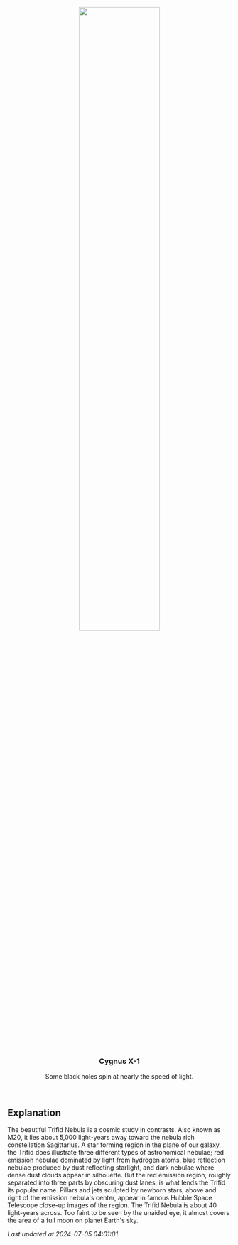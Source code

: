 <p align='center'>
    <img src='https://apod.nasa.gov/apod/image/2407/TrifidrecortesRGB1024.jpg' width='60%' />
    <h3 align="center">Cygnus X-1</h3>
    <p align="center">Some black holes spin at nearly the speed of light.</p>
</p>
<br/>

Explanation
--
The beautiful Trifid Nebula is a cosmic study in contrasts. Also known as M20, it lies about 5,000 light-years away toward the nebula rich constellation Sagittarius. A star forming region in the plane of our galaxy, the Trifid does illustrate three different types of astronomical nebulae; red emission nebulae dominated by light from hydrogen atoms, blue reflection nebulae produced by dust reflecting starlight, and dark nebulae where dense dust clouds appear in silhouette. But the red emission region, roughly separated into three parts by obscuring dust lanes, is what lends the Trifid its popular name. Pillars and jets sculpted by newborn stars, above and right of the emission nebula's center, appear in famous Hubble Space Telescope close-up images of the region. The Trifid Nebula is about 40 light-years across. Too faint to be seen by the unaided eye, it almost covers the area of a full moon on planet Earth's sky.


*Last updated at 2024-07-05 04:01:01*
